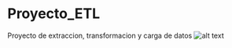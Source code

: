 # Proyecto_ETL
Proyecto de extraccion, transformacion y carga de datos
![alt text](https://www.tinsa.es/wp-content/uploads/2020/09/APERTIRA_POSTTENEDENCIAS.jpg)
